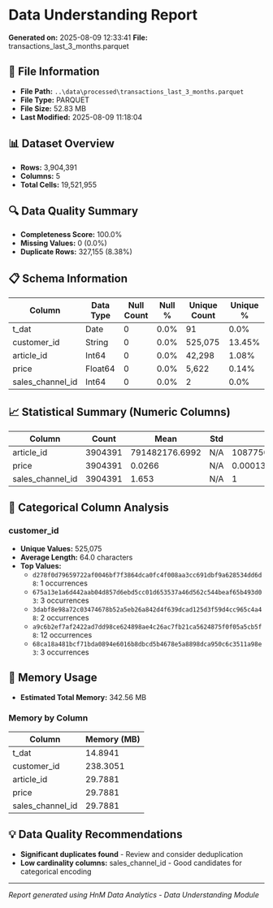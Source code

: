 # Data Understanding Report
**Generated on:** 2025-08-09 12:33:41
**File:** transactions_last_3_months.parquet

## 📄 File Information
- **File Path:** `..\data\processed\transactions_last_3_months.parquet`
- **File Type:** PARQUET
- **File Size:** 52.83 MB
- **Last Modified:** 2025-08-09 11:18:04

## 📊 Dataset Overview
- **Rows:** 3,904,391
- **Columns:** 5
- **Total Cells:** 19,521,955

## 🔍 Data Quality Summary
- **Completeness Score:** 100.0%
- **Missing Values:** 0 (0.0%)
- **Duplicate Rows:** 327,155 (8.38%)

## 📋 Schema Information
| Column | Data Type | Null Count | Null % | Unique Count | Unique % |
|--------|-----------|------------|---------|--------------|----------|
| t_dat | Date | 0 | 0.0% | 91 | 0.0% |
| customer_id | String | 0 | 0.0% | 525,075 | 13.45% |
| article_id | Int64 | 0 | 0.0% | 42,298 | 1.08% |
| price | Float64 | 0 | 0.0% | 5,622 | 0.14% |
| sales_channel_id | Int64 | 0 | 0.0% | 2 | 0.0% |

## 📈 Statistical Summary (Numeric Columns)
| Column | Count | Mean | Std | Min | 25% | 50% | 75% | Max |
|--------|-------|------|-----|-----|-----|-----|-----|-----|
| article_id | 3904391 | 791482176.6992 | N/A | 108775015 | N/A | N/A | N/A | 956217002 |
| price | 3904391 | 0.0266 | N/A | 0.00013559322033898305 | N/A | N/A | N/A | 0.5067796610169492 |
| sales_channel_id | 3904391 | 1.653 | N/A | 1 | N/A | N/A | N/A | 2 |

## 📝 Categorical Column Analysis
### customer_id
- **Unique Values:** 525,075
- **Average Length:** 64.0 characters
- **Top Values:**
  - `d278f0d79659722af0046bf7f3864dca0fc4f008aa3cc691dbf9a628534dd6d8`: 1 occurrences
  - `675a13e1a6d442aab04d857d6ebd5cc01d653537a46d562c544beaf65b493d03`: 3 occurrences
  - `3dabf8e98a72c03474678b52a5eb26a842d4f639dcad125d3f59d4cc965c4a48`: 2 occurrences
  - `a9c6b2ef7af2422ad7dd98ce624898ae4c26ac7fb21ca5624875f0f05a5cb5f8`: 12 occurrences
  - `68ca18a481bcf71bda0894e6016b8dbcd5b4678e5a8898dca950c6c3511a98e3`: 3 occurrences

## 💾 Memory Usage
- **Estimated Total Memory:** 342.56 MB

### Memory by Column
| Column | Memory (MB) |
|--------|-------------|
| t_dat | 14.8941 |
| customer_id | 238.3051 |
| article_id | 29.7881 |
| price | 29.7881 |
| sales_channel_id | 29.7881 |

## 💡 Data Quality Recommendations
- **Significant duplicates found** - Review and consider deduplication
- **Low cardinality columns:** sales_channel_id - Good candidates for categorical encoding

---
*Report generated using HnM Data Analytics - Data Understanding Module*
